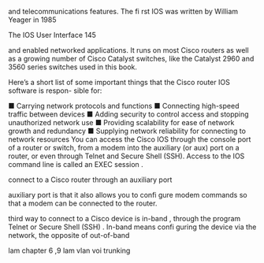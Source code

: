 
and telecommunications features. The fi rst IOS was written by William Yeager in 1985

The IOS User Interface 145

and enabled networked applications. It runs on most Cisco routers as well as a growing
number of Cisco Catalyst switches, like the Catalyst 2960 and 3560 series switches used in
this book.

Here’s a short list of some important things that the Cisco router IOS software is respon-
sible for:

■ Carrying network protocols and functions
■ Connecting high-speed traffic between devices
■ Adding security to control access and stopping unauthorized network use
■ Providing scalability for ease of network growth and redundancy
■ Supplying network reliability for connecting to network resources
You can access the Cisco IOS through the console port of a router or switch, from a
modem into the auxiliary (or aux) port on a router, or even through Telnet and Secure Shell
(SSH). Access to the IOS command line is called an EXEC session .

connect to a Cisco router through an auxiliary port

auxiliary port is that it also allows you to confi gure modem commands so that a
modem can be connected to the router.

third way to connect to a Cisco device is in-band , through the program Telnet or
Secure Shell (SSH) . In-band means confi guring the device via the network, the opposite
of out-of-band

lam chapter 6 ,9 
lam vlan voi trunking